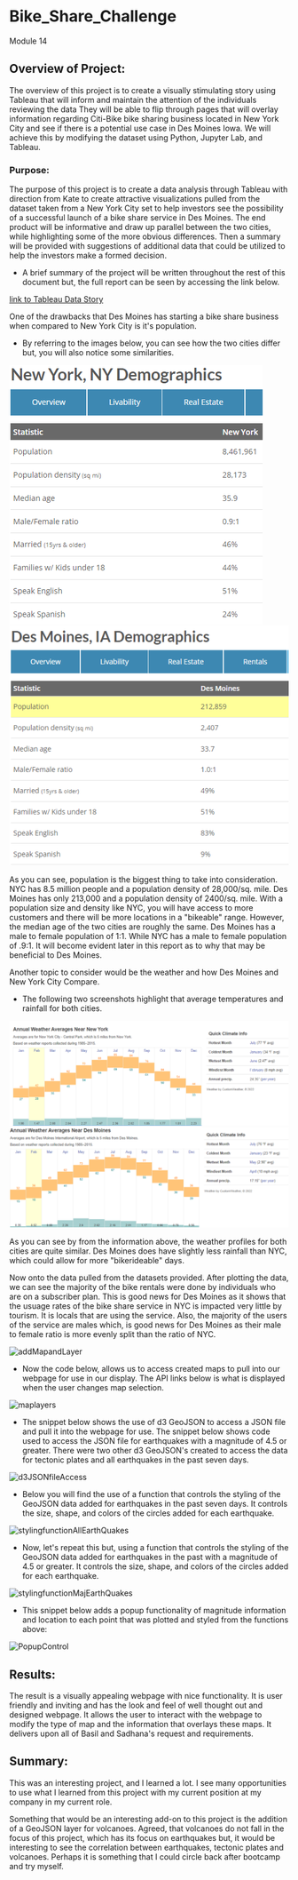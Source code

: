 # Bike_Share_Challenge
Module 14
## Overview of Project:

The overview of this project is to create a visually stimulating story using Tableau that will inform and maintain the attention of the individuals reviewing the data  They will be able to flip through pages that will overlay information regarding Citi-Bike bike sharing business located in New York City and see if there is a potential use case in Des Moines Iowa.  We will achieve this by modifying the dataset using Python, Jupyter Lab, and Tableau.

### Purpose:
The purpose of this project is to create a data analysis through Tableau with direction from Kate to create attractive visualizations pulled from the dataset taken from a New York City set to help investors see the possibility of a successful launch of a bike share service in Des Moines.  The end product will be informative and draw up parallel between the two cities, while highlighting some of the more obvious differences.  Then a summary will be provided with suggestions of additional data that could be utilized to help the investors make a formed decision.

* A brief summary of the project will be written throughout the rest of this document but, the full report can be seen by accessing the link below.

[link to Tableau Data Story](https://public.tableau.com/app/profile/chad.thompson/viz/BikeShareChallenge_16434053059240/RideShare?publish=yes)

One of the drawbacks that Des Moines has starting a bike share business when compared to New York City is it's population.

* By referring to the images below, you can see how the two cities differ but, you will also notice some similarities.

![NewYorkDem](Resources/NewYorkDem.png) 
![DesMoinesDemo](Resources/DesMoinesDemo.png)

As you can see, population is the biggest thing to take into consideration.  NYC has 8.5 million people and a population density of 28,000/sq. mile. Des Moines has only 213,000 and a population density of 2400/sq. mile.  With a population size and density like NYC, you will have access to more customers and there will be more locations in a "bikeable" range.  However, the median age of the two cities are roughly the same. Des Moines has a male to female population of 1:1.  While NYC has a male to female population of .9:1. It will become evident later in this report as to why that may be beneficial to Des Moines.

Another topic to consider would be the weather and how Des Moines and New York City Compare.

* The following two screenshots highlight that average temperatures and rainfall for both cities.

![NYC_Weather](Resources/NYC_Weather.png)
![DesMoinesWeather](Resources/DesMoinesWeather.png)

As you can see by from the information above, the weather profiles for both cities are quite similar.  Des Moines does have slightly less rainfall than NYC, which could allow for more "bikerideable" days.

Now onto the data pulled from the datasets provided.  After plotting the data, we can see the majority of the bike rentals were done by individuals who are on a subscriber plan.  This is good news for Des Moines as it shows that the usuage rates of the bike share service in NYC is impacted very little by tourism. It is locals that are using the service.  Also, the majority of the users of the service are males which, is good news for Des Moines as their male to female ratio is more evenly split than the ratio of NYC. 

![addMapandLayer](Earthquake_Challenge/resources/addMapandLayer.png)

* Now the code below, allows us to access created maps to pull into our webpage for use in our display.  The API links below is what is displayed when the user changes map selection.

![maplayers](Earthquake_Challenge/resources/maplayers.png)

* The snippet below shows the use of d3 GeoJSON to access a JSON file and pull it into the webpage for use.  The snippet below shows code used to access the JSON file for earthquakes with a magnitude of 4.5 or greater.  There were two other d3 GeoJSON's created to access the data for tectonic plates and all earthquakes in the past seven days.

![d3JSONfileAccess](Earthquake_Challenge/resources/d3JSONfileAccess.png)

* Below you will find the use of a function that controls the styling of the GeoJSON data added for earthquakes in the past seven days. It controls the size, shape, and colors of the circles added for each earthquake.

![stylingfunctionAllEarthQuakes](Earthquake_Challenge/resources/stylingfunctionAllEarthQuakes.png)

* Now, let's repeat this but, using a function that controls the styling of the GeoJSON data added for earthquakes in the past with a magnitude of 4.5 or greater. It controls the size, shape, and colors of the circles added for each earthquake.

![stylingfunctionMajEarthQuakes](Earthquake_Challenge/resources/stylingfunctionMajEarthQuakes.png)

* This snippet below adds a popup functionality of magnitude information and location to each point that was plotted and styled from the functions above:

![PopupControl](Earthquake_Challenge/resources/PopupControl.png)

## Results:

The result is a visually appealing webpage with nice functionality.  It is user friendly and inviting and has the look and feel of well thought out and designed webpage.  It allows the user to interact with the webpage to modify the type of map and the information that overlays these maps.  It delivers upon all of Basil and Sadhana's request and requirements.

## Summary:
This was an interesting project, and I learned a lot.  I see many opportunities to use what I learned from this project with my current position at my company in my current role.

Something that would be an interesting add-on to this project is the addition of a GeoJSON layer for volcanoes.  Agreed, that volcanoes do not fall in the focus of this project, which has its focus on earthquakes but, it would be interesting to see the correlation between earthquakes, tectonic plates and volcanoes.  Perhaps it is something that I could circle back after bootcamp and try myself.
